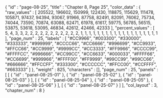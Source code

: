 {
  "id" : "page-08-25",
  "title" : "Chapter 8, Page 25",
  "color_data" : {
    "raw_values" : [
      205522,
      196602,
      150999,
      122430,
      118875,
      115629,
      111478,
      105871,
      97437,
      94394,
      93067,
      91966,
      87758,
      82491,
      82091,
      76062,
      75734,
      74044,
      73590,
      70874,
      63088,
      62471,
      61978,
      61617,
      59775,
      56785,
      56515,
      53875,
      53618,
      53095,
      46834,
      42612,
      42466,
      42333
    ],
    "percent_values" : [
      5,
      4,
      3,
      3,
      2,
      2,
      2,
      2,
      2,
      2,
      2,
      2,
      2,
      2,
      2,
      1,
      1,
      1,
      1,
      1,
      1,
      1,
      1,
      1,
      1,
      1,
      1,
      1,
      1,
      1,
      1,
      1,
      1,
      1
    ],
    "page_num" : 25,
    "labels" : [
      "#CC9966",
      "#003300",
      "#330000",
      "#333333",
      "#999999",
      "#CCCC66",
      "#CC6666",
      "#996699",
      "#CC9933",
      "#FFCC66",
      "#CC9999",
      "#9999CC",
      "#CC3333",
      "#FF9966",
      "#CCCC99",
      "#FFFFCC",
      "#996666",
      "#CC99CC",
      "#CC6633",
      "#000033",
      "#FFFF66",
      "#CC6699",
      "#999966",
      "#FFFF00",
      "#FF9999",
      "#99CC99",
      "#99CC66",
      "#666666",
      "#FFCCFF",
      "#333300",
      "#CCCCCC",
      "#FFCC00",
      "#CCFFFF",
      "#663333"
    ]
  },
  "weight" : 825,
  "characters" : [],
  "page_num" : 25,
  "panels" : [
    [
      {
        "id" : "panel-08-25-01"
      },
      {
        "id" : "panel-08-25-02"
      },
      {
        "id" : "panel-08-25-03"
      }
    ],
    [
      {
        "id" : "panel-08-25-04"
      },
      {
        "id" : "panel-08-25-05"
      },
      {
        "id" : "panel-08-25-06"
      }
    ],
    [
      {
        "id" : "panel-08-25-07"
      }
    ]
  ],
  "col_layout" : 3,
  "chapter_num" : 8
}
